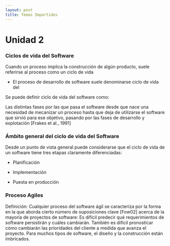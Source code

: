 ```yaml
---
layout: post
title: Temas Impartidos
---
```


# Unidad 2

### Ciclos de vida del Software
Cuando un proceso implica la construcción de algún producto, suele referirse al proceso como un ciclo de vida

* El proceso de desarrollo de software suele denominarse ciclo de vida del

Se puede definir ciclo de vida del software como:

Las distintas fases por las que pasa el software desde que nace una necesidad de mecanizar un proceso hasta que deja de utilizarse el software que sirvió para ese objetivo, pasando por las fases de desarrollo y explotación [Frakes et al., 1991]

### Ámbito general del ciclo de vida del Software
Desde un punto de vista general puede considerarse que el ciclo de vida de un software tiene tres etapas claramente diferenciadas:

* Planificación

* Implementación

* Puesta en producción


### Proceso Agiles
Definición: Cualquier proceso del software ágil se caracteriza por la forma en la que aborda cierto número de suposiciones clave [Fow02] acerca de la mayoría de proyectos de software: Es difícil predecir qué requerimientos de software persistirán y cuáles cambiarán. También es difícil pronosticar cómo cambiarán las prioridades del cliente a medida que avanza el proyecto. Para muchos tipos de software, el diseño y la construcción están imbricados.
